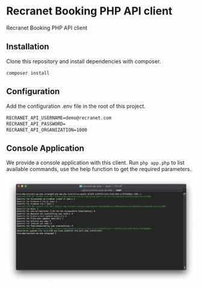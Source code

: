 # Recranet Booking PHP API client
Recranet Booking PHP API client

## Installation
Clone this repository and install dependencies with composer.

```
composer install
```

## Configuration
Add the configuration .env file in the root of this project.

```
RECRANET_API_USERNAME=demo@recranet.com
RECRANET_API_PASSWORD=
RECRANET_API_ORGANIZATION=1000
```

## Console Application
We provide a console application with this client. Run `php app.php` to list available commands, use the help function to get the required parameters.

![Console demo](https://raw.githubusercontent.com/recranet/recranet-api-php/master/docs/example-console.png)
